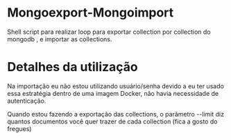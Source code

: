 # Mongoexport-Mongoimport
Shell script para realizar loop para exportar collection por collection do mongodb , e importar as collections.

# Detalhes da utilização

Na importação eu não estou utilizando usuário/senha devido a eu ter usado essa estratégia dentro de uma imagem Docker, não havia necessidade de autenticação.

Quando estou fazendo a exportação das collections, o parâmetro --limit diz quantos documentos você quer trazer de cada collection (fica a gosto do fregues)
